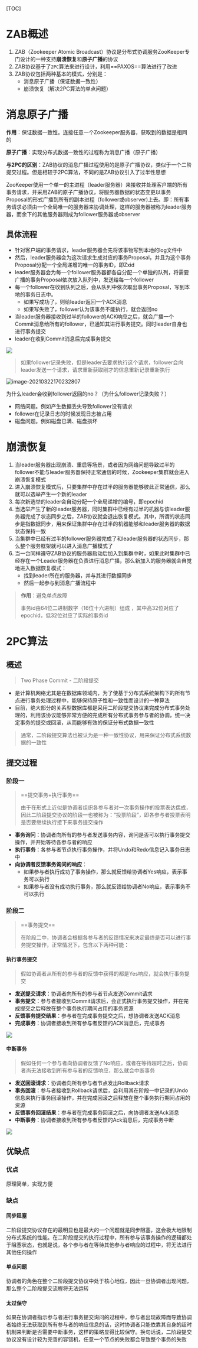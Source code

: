 [TOC]

# ZAB概述

1. ZAB（Zookeeper Atomic Broadcast）协议是分布式协调服务ZooKeeper专门设计的一种支持**崩溃恢复**和**原子广播**的协议
2. ZAB协议基于了`2PC`算法来进行设计，利用==PAXOS==算法进行了改进
3. ZAB协议包括两种基本的模式，分别是：
   - 消息原子广播（保证数据一致性）
   - 崩溃恢复（解决2PC算法的单点问题）





# 消息原子广播

**作用**：保证数据一致性。连接任意一个Zookeeper服务器，获取到的数据是相同的

**原子广播**：实现分布式数据一致性的过程称为消息广播（原子广播）

**与2PC的区别**：ZAB协议的消息广播过程使用的是原子广播协议，类似于一个二阶提交过程。但是相较于2PC算法，不同的是ZAB协议引入了过半性思想



ZooKeeper使用一个单一的主进程（leader服务器）来接收并处理客户端的所有事务请求，并采用ZAB的原子广播协议，将服务器数据的状态变更以事务Proposal的形式广播到所有的副本进程（follower或observer)上去。即：所有事务请求必须由一个全局唯一的服务器来协调处理，这样的服务器被称为leader服务器，而余下的其他服务器则成为follower服务器或observer



## 具体流程

- 针对客户端的事务请求，leader服务器会先将该事物写到本地的log文件中
- 然后，leader服务器会为这次请求生成对应的事务Proposal，并且为这个事务Proposal分配一个全局递增的唯一的事务ID，即Zxid
- leader服务器会为每一个follower服务器都各自分配一个单独的队列，将需要广播的事务Proposal依次放入队列中，发送给每一个follower
- 每一个follower在收到队列之后，会从队列中依次取出事务Proposal，写到本地的事务日志中。
  - 如果写成功了，则给leader返回一个ACK消息
  - 如果写失败了，follower认为该事务不能执行，就会返回no
- 当leader服务器接收到过半的follower的ACK响应之后，就会广播一个Commit消息给所有的follower，已通知其进行事务提交。同时leader自身也进行事务提交
- leader在收到Commit消息后完成事务提交



![](https://gitee.com/sxhDrk/images/raw/master/imgs/image-20210322170232807.png)

> 如果follower记录失败，但是leader去要求执行这个请求，follower会向leader发送一个请求，请求重新获取刚才的信息重新记录重新执行

![image-20210322170232807](https://gitee.com/sxhDrk/images/raw/master/imgs/ZAB的原子广播过程.png)

为什么leader会收到follower返回的no？（为什么follower记录失败？）

- 网络问题。例如产生数据丢失导致follower没有请求
- follower在记录日志的时候发现日志被占用
- 磁盘问题。例如磁盘已满、磁盘损坏



# 崩溃恢复

1. 当leader服务器出现崩溃、重启等场景，或者因为网络问题导致过半的follower不能与leader服务器保持正常通信的时候，Zookeeper集群就会进入崩溃恢复模式
2. 进入崩溃恢复模式后，只要集群中存在过半的服务器能够彼此正常通信，那么就可以选举产生一个新的leader
3. 每次新选举的leader会自动分配一个全局递增的编号，即epochid
4. 当选举产生了新的leader服务器，同时集群中已经有过半的机器与该leader服务器完成了状态同步之后，ZAB协议就会退出恢复模式。其中，所谓的状态同步是指数据同步，用来保证集群中存在过半的机器能够和leader服务器的数据状态保持一致
5. 当集群中已经有过半的follower服务器完成了和leader服务器的状态同步，那么整个服务框架就可以进入消息广播模式了
6. 当一台同样遵守ZAB协议的服务器启动后加入到集群中时，如果此时集群中已经存在一个Leader服务器在负责进行消息广播，那么新加入的服务器就会自觉地进入数据恢复模式：
   - 找到leader所在的服务器，并与其进行数据同步
   - 然后一起参与到消息广播流程中

> **作用**：避免单点故障
>
> 事务id由64位二进制数字（16位十六进制）组成 ，其中高32位对应了epochid，低32位对应了实际的事务id



# 2PC算法

## 概述

> Two Phase Commit	-	二阶段提交

- 是计算机网络尤其是在数据库领域内，为了使基于分布式系统架构下的所有节点进行事务处理过程中，能够保持原子性和一致性而设计的一种算法
- 目前，绝大部分的关系型数据库都是采用二阶段提交协议来完成分布式事务处理的，利用该协议能够非常方便的完成所有分布式事务参与者的协调，统一决定事务的提交或回滚，从而能够有效的保证分布式数据一致性

> 通常，二阶段提交算法也被认为是一种一致性协议，用来保证分布式系统数据的一致性



## 提交过程

### 阶段一

> ==提交事务+执行事务==
>
> 由于在形式上近似是协调者组织各参与者对一次事务操作的投票表达偶成，因此二阶段提交协议的阶段一也被称为：“投票阶段”，即各参与者投票表明是否要继续执行接下来事务提交操作

- **事务询问**：协调者向所有的参与者发送事务内容，询问是否可以执行事务提交操作，并开始等待各参与者的响应
- **执行事务**：各参与者节点执行事务操作，并将Undo和Redo信息记入事务日志中
- **向协调者反馈事务询问的响应**：
  - 如果参与者执行成功了事务操作，那么就反馈给协调者Yes响应，表示事务可以执行
  - 如果参与者没有成功执行事务，那么就反馈给协调者No响应，表示事务不可以执行



### 阶段二

> ==事务提交==
>
> 在阶段二中，协调者会根据各参与者的反馈情况来决定最终是否可以进行事务提交操作，正常情况下，包含以下两种可能：

#### 执行事务提交

> 假如协调者从所有的参与者的反馈中获得的都是Yes响应，就会执行事务提交

- **发送提交请求**：协调者向所有的参与者节点发送Commit请求
- **事务提交**：参与者接收到Commit请求后，会正式执行事务提交操作，并在完成提交之后释放在整个事务执行期间占用的事务资源
- **反馈事务提交结果**：参与者在完成事务提交之后，想协调者发送ACK消息
- **完成事务**：协调者接收到所有参与者反馈的ACK消息后，完成事务

![](https://gitee.com/sxhDrk/images/raw/master/imgs/2pc阶段二-事务提交.png)





#### 中断事务

> 假如任何一个参与者向协调者反馈了No响应，或者在等待超时之后，协调者尚无法接收到所有参与者的反馈响应，那么就会中断事务

- **发送回滚请求**：协调者向所有参与者节点发出Rollback请求
- **事务回滚**：参与者接收到Rollback请求后，会利用其在阶段一中记录的Undo信息来执行事务回滚操作，并在完成回滚之后释放在整个事务执行期间占用的资源
- **反馈事务回滚结果**：参与者在完成事务回滚之后，向协调者发送Ack消息
- **中断事务**：协调者接收到所有参与者反馈的Ack消息后，完成事务中断

![](https://gitee.com/sxhDrk/images/raw/master/imgs/2pc阶段二-中断事务.png)





## 优缺点

### 优点

原理简单，实现方便

### 缺点

#### 同步阻塞

二阶段提交协议存在的最明显也是最大的一个问题就是同步阻塞，这会极大地限制分布式系统的性能。在二阶段提交的执行过程中，所有参与该事务操作的逻辑都处于阻塞状态，也就是说，各个参与者在等待其他参与者响应的过程中，将无法进行其他任何操作

#### 单点问题

协调者的角色在整个二阶段提交协议中处于核心地位，因此一旦协调者出现问题，那么整个二阶段提交流程将无法运转

#### 太过保守

如果在协调者指示参与者进行事务提交询问的过程中，参与者出现故障而导致协调者始终无法获取到所有参与者的响应信息的话，这时协调者只能依靠其自身的超时机制来判断是否需要中断事务，这样的策略显得比较保守。换句话说，二阶段提交协议没有设计较为完善的容错机，任意一个节点的失败都会导致整个事务的失败